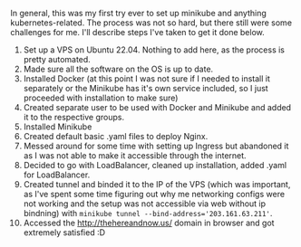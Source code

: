 In general, this was my first try ever to set up minikube and anything kubernetes-related. The process was not so hard, but there still were some challenges for me. 
I'll describe steps I've taken to get it done below.
1. Set up a VPS on Ubuntu 22.04. Nothing to add here, as the process is pretty automated.
2. Made sure all the software on the OS is up to date.
3. Installed Docker (at this point I was not sure if I needed to install it separately or the Minikube has it's own service included, so I just proceeded with installation to make sure)
4. Created separate user to be used with Docker and Minikube and added it to the respective groups.
5. Installed Minikube
6. Created default basic .yaml files to deploy Nginx. 
7. Messed around for some time with setting up Ingress but abandoned it as I was not able to make it accessible through the internet.
8. Decided to go with LoadBalancer, cleaned up installation, added .yaml for LoadBalancer.
9. Created tunnel and binded it to the IP of the VPS (which was important, as I've spent some time figuring out why me networking configs were not working and the setup was not accessible via web without ip bindning) with `minikube tunnel --bind-address='203.161.63.211'`.
10. Accessed the http://thehereandnow.us/ domain in browser and got extremely satisfied :D

